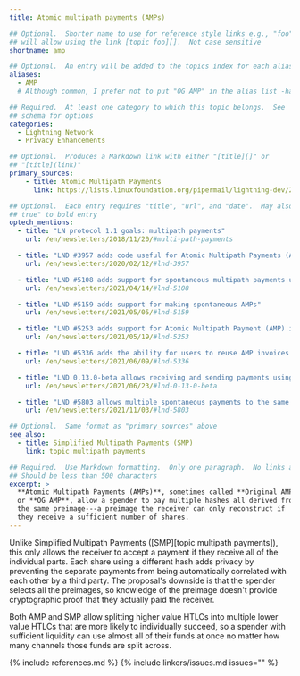 ```yaml
---
title: Atomic multipath payments (AMPs)

## Optional.  Shorter name to use for reference style links e.g., "foo"
## will allow using the link [topic foo][].  Not case sensitive
shortname: amp

## Optional.  An entry will be added to the topics index for each alias
aliases:
  - AMP
  # Although common, I prefer not to put "OG AMP" in the alias list -harding

## Required.  At least one category to which this topic belongs.  See
## schema for options
categories:
  - Lightning Network
  - Privacy Enhancements

## Optional.  Produces a Markdown link with either "[title][]" or
## "[title](link)"
primary_sources:
    - title: Atomic Multipath Payments
      link: https://lists.linuxfoundation.org/pipermail/lightning-dev/2018-February/000993.html

## Optional.  Each entry requires "title", "url", and "date".  May also use "feature:
## true" to bold entry
optech_mentions:
  - title: "LN protocol 1.1 goals: multipath payments"
    url: /en/newsletters/2018/11/20/#multi-path-payments

  - title: "LND #3957 adds code useful for Atomic Multipath Payments (AMP) support"
    url: /en/newsletters/2020/02/12/#lnd-3957

  - title: "LND #5108 adds support for spontaneous multipath payments using AMP"
    url: /en/newsletters/2021/04/14/#lnd-5108

  - title: "LND #5159 adds support for making spontaneous AMPs"
    url: /en/newsletters/2021/05/05/#lnd-5159

  - title: "LND #5253 adds support for Atomic Multipath Payment (AMP) invoices"
    url: /en/newsletters/2021/05/19/#lnd-5253

  - title: "LND #5336 adds the ability for users to reuse AMP invoices non-interactively"
    url: /en/newsletters/2021/06/09/#lnd-5336

  - title: "LND 0.13.0-beta allows receiving and sending payments using AMP"
    url: /en/newsletters/2021/06/23/#lnd-0-13-0-beta

  - title: "LND #5803 allows multiple spontaneous payments to the same AMP invoice"
    url: /en/newsletters/2021/11/03/#lnd-5803

## Optional.  Same format as "primary_sources" above
see_also:
  - title: Simplified Multipath Payments (SMP)
    link: topic multipath payments

## Required.  Use Markdown formatting.  Only one paragraph.  No links allowed.
## Should be less than 500 characters
excerpt: >
  **Atomic Multipath Payments (AMPs)**, sometimes called **Original AMP**
  or **OG AMP**, allow a spender to pay multiple hashes all derived from
  the same preimage---a preimage the receiver can only reconstruct if
  they receive a sufficient number of shares.
---
```

Unlike Simplified Multipath Payments ([SMP][topic multipath payments]), this only
allows the receiver to accept a payment if they receive all of the
individual parts.  Each share using a different hash adds privacy by
preventing the separate payments from being automatically correlated
with each other by a third party.  The proposal's downside is that the
spender selects all the preimages, so knowledge of the preimage doesn't
provide cryptographic proof that they actually paid the receiver.

Both AMP and SMP allow splitting higher value HTLCs into multiple lower
value HTLCs that are more likely to
individually succeed, so a spender with sufficient liquidity can use
almost all of their funds at once no matter how many channels those
funds are split across.

{% include references.md %}
{% include linkers/issues.md issues="" %}
